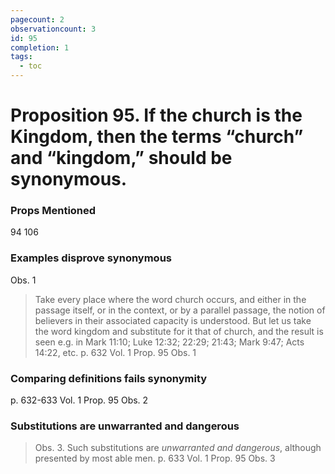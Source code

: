 ```yaml
---
pagecount: 2
observationcount: 3
id: 95
completion: 1
tags:
  - toc
---
```

# Proposition 95. If the church is the Kingdom, then the terms “church” and “kingdom,” should be synonymous.

### Props Mentioned
94 106
### Examples disprove synonymous
Obs. 1
>Take every place where the word church occurs, and either in the passage itself, or in the context, or by a parallel passage, the notion of believers in their associated capacity is understood. But let us take the word kingdom and substitute for it that of church, and the result is seen e.g. in Mark 11:10; Luke 12:32; 22:29; 21:43; Mark 9:47; Acts 14:22, etc.
>p. 632 Vol. 1 Prop. 95 Obs. 1
### Comparing definitions fails synonymity
p. 632-633 Vol. 1 Prop. 95 Obs. 2
### Substitutions are unwarranted and dangerous
>Obs. 3. Such substitutions are *unwarranted and dangerous*, although presented by most able men.
>p. 633 Vol. 1 Prop. 95 Obs. 3 